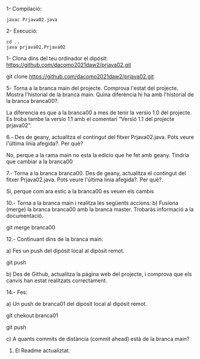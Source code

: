 1- Compilació:

	javac Prjava02.java
	
2- Execució:

	cd ..
	java prjava02.Prjava02

1- Clona dins del teu ordinador el dipósit: https://github.com/dacomo2021daw2/prjava02.git

git clone https://github.com/dacomo2021daw2/prjava02.git

5- Torna a la branca main del projecte. Comprova l'estat del projecte. Mostra l'historial de la branca main.
Quina diferència hi ha amb l'historial de la branca branca00?.

La diferencia es que a la branca00 a mes de tenir la versio 1.0 del projecte. Es troba tambe la versio 1.1 amb el comentari “Versió 1.1 del projecte prjava02”.

6.- Des de geany, actualitza el contingut del fitxer Prjava02.java. Pots veure l'última línia afegida?. Per què?

No, perque a la rama main no esta la edicio que he fet amb geany. Tindria que cambiar a la branca00

7.- Torna a la branca branca00. Des de geany, actualitza el contingut del fitxer Prjava02.java. Pots veure
l'última línia afegida?. Per què?.

Si, perque com ara estic a la branca00 es veuen els cambis

10.- Torna a la branca main i realitza les següents accions:
b) Fusiona (merge) la branca branca00 amb la branca master. Trobaràs informació a la
documentació. 

git merge branca00

12.- Continuant dins de la branca main:

a) Fes un push del dipòsit local al dipòsit remot.

git push

b) Des de Github, actualitza la pàgina web del projecte, i comprova que els canvis han estat realitzats
correctament.

14.- Fes:

a) Un push de branca01 del dipòsit local al dipòsit remot.

git chekout branca01

git push

c) A quants commits de distància (commit ahead) està de la branca main?
1. El Readme actualiztat.
